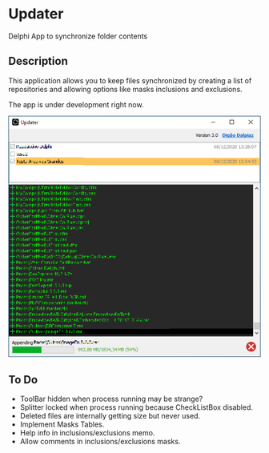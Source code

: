# Updater
Delphi App to synchronize folder contents

## Description

This application allows you to keep files synchronized by creating a list of repositories and allowing options like masks inclusions and exclusions.

The app is under development right now.

![Preview](images/preview.png)

## To Do

- ToolBar hidden when process running may be strange?
- Splitter locked when process running because CheckListBox disabled.
- Deleted files are internally getting size but never used.
- Implement Masks Tables.
- Help info in inclusions/exclusions memo.
- Allow comments in inclusions/exclusions masks.
